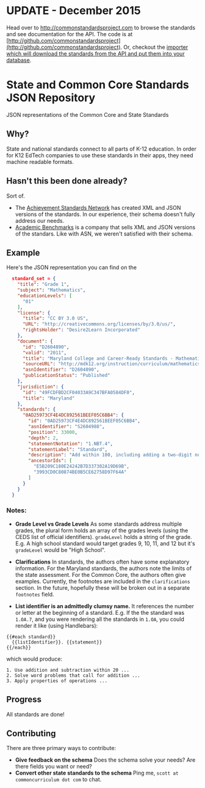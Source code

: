# UPDATE - December 2015
Head over to http://commonstandardsproject.com to browse the standards and see documentation for the API. The code is at [http://github.com/commonstandardsproject](http://github.com/commonstandardsproject). Or, checkout the [importer which will download the standards from the API and put them into your database](https://github.com/commonstandardsproject/standards-importer).

# State and Common Core Standards JSON Repository
JSON representations of the Common Core and State Standards 

## Why?

State and national standards connect to all parts of K-12 education. In order for K12 EdTech companies to use these standards in their apps, they need machine readable formats. 

## Hasn't this been done already?

Sort of. 

* The [Achievement Standards Network](http://asn.jesandco.org/) has created XML and JSON versions of the standards. In our experience, their schema doesn't fully address our needs. 
* [Academic Benchmarks](academicbenchmarks.com) is a company that sells XML and JSON versions of the standars. Like with ASN, 
we weren't satisfied with their schema.


## Example

Here's the JSON representation you can find on the 
```json
  standard_set = {
    "title": "Grade 1",
    "subject": "Mathematics",
    "educationLevels": [
      "01"
    ],
    "license": {
      "title": "CC BY 3.0 US",
      "URL": "http://creativecommons.org/licenses/by/3.0/us/",
      "rightsHolder": "Desire2Learn Incorporated"
    },
    "document": {
      "id": "D2604890",
      "valid": "2011",
      "title": "Maryland College and Career-Ready Standards - Mathematics (PK-8)",
      "sourceURL": "http://mdk12.org/instruction/curriculum/mathematics/index.html",
      "asnIdentifier": "D2604890",
      "publicationStatus": "Published"
    },
    "jurisdiction": {
      "id": "49FCDFBD2CF04033A9C347BFA0584DF0",
      "title": "Maryland"
    },
    "standards": {
      "0AD25973CF4E4DC892561BEEF05C6BB4": {
        "id": "0AD25973CF4E4DC892561BEEF05C6BB4", 
        "asnIdentifier": "S2604988",
        "position": 33000,
        "depth": 2,
        "statementNotation": "1.NBT.4",
        "statementLabel": "Standard",
        "description": "Add within 100, including adding a two-digit number and a one-digit number, and adding a two-digit number and a multiple of 10, using concrete models or drawings and strategies based on place value, properties of operations, and/or the relationship between addition and subtraction; relate the strategy to a written method and explain the reasoning used. Understand that in adding two-digit numbers, one adds tens and tens, ones and ones, and sometimes it is necessary to compose a ten.",
        "ancestorIds": [
          "E5B209C180E24242B7D337302A19D69B",
          "3993CD0C80874BE0B5CE62758D97F64A"
        ]
      }
    }
  }
```


### Notes:
* **Grade Level vs Grade Levels** As some standards address multiple grades, the plural form holds an array of the grades levels
(using the CEDS list of official identifiers). `gradeLevel` holds a string of the grade. E.g. A high school standard would target 
grades 9, 10, 11, and 12 but it's `gradeLevel` would be "High School".

* **Clarifications** In standards, the authors often have some explanatory information. For the Maryland standards, the authors 
note the limits of the state assessment. For the Common Core, the authors often give examples. Currently, the footnotes are included
in the `clarifications` section. In the future, hopefully these will be broken out in a separate `footnotes` field.

* **List identifier is an admittedly clumsy name.** It references the number or letter at the beginning of a standard. E.g.
If the the standard was `1.OA.7`, and you were rendering all the standards in `1.OA`, you could render it like (using Handlebars):

```
{{#each standard}}
  {{listIdentifier}}. {{statement}}
{{/each}}
```

which would produce:

```
1. Use addition and subtraction within 20 ...
2. Solve word problems that call for addition ...
3. Apply properties of operations ... 
```

## Progress

All standards are done!

## Contributing

There are three primary ways to contribute:

* **Give feedback on the schema** Does the schema solve your needs? Are there fields you want or need?
* **Convert other state standards to the schema** Ping me, `scott at commoncurriculum dot com` to chat.

